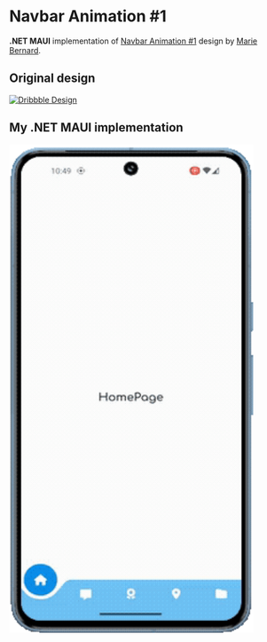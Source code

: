 # Navbar Animation #1

**.NET MAUI** implementation of [Navbar Animation #1](https://dribbble.com/shots/9852644-Navbar-Animation-1) design by [Marie Bernard](https://dribbble.com/marie_brn).

## Original design
[![Dribbble Design](https://github.com/RadekVyM/Navbar-Animation-1/blob/main/Images/original%20design.gif)](https://dribbble.com/shots/9852644-Navbar-Animation-1)

## My .NET MAUI implementation

<img src="https://github.com/RadekVyM/Navbar-Animation-1/blob/main/Images/navbaranimation%20gif%20720.gif" data-canonical-src="https://github.com/RadekVyM/Navbar-Animation-1/blob/main/Images/navbaranimation%20gif%20720.gif" width="440" height="880" />
